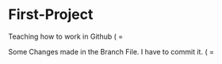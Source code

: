 # First-Project
Teaching how to work in Github ( =

Some Changes made in the Branch File. I have to commit it. ( =
